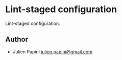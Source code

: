 # Lint-staged configuration

Lint-staged configuration.

## Author

-   Julien Papini <julien.papini@gmail.com>
